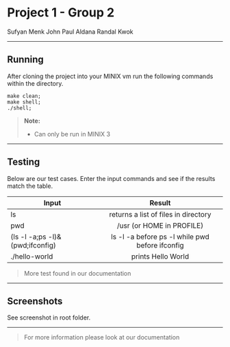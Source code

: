 
Project 1 - Group 2
===================
Sufyan Menk
John Paul Aldana
Randal Kwok

----------

Running
-------------
After cloning the project into your MINIX vm run the following commands within the directory.
```
make clean;
make shell;
./shell;
```

> **Note:**
> - Can only be run in MINIX 3

----------

Testing
------------

Below are our test cases.
Enter the input commands and see if the results match the table.

| Input         				   | Result        								 |
| -------------------------------- |:-------------------------------------------:|
| ls      						   | returns a list of files in directory  		 |
| pwd      						   | /usr (or HOME in PROFILE)      	    	 | 
| (ls -l -a;ps -l)&(pwd;ifconfig)  | ls -l -a before ps -l while pwd before ifconfig|
| ./hello-world					   | prints Hello World							 |

> More test found in our documentation

----------

Screenshots
------------

See screenshot in root folder.

----------


> For more information please look at our documentation

